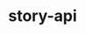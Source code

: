 <!--
 * @Descripttion: 
 * @Author: zhangzhichao
 * @Date: 2020-05-10 12:36:14
 * @LastEditors: zhangzhichao
 * @LastEditTime: 2020-05-12 22:15:53
 -->
 # story-api
